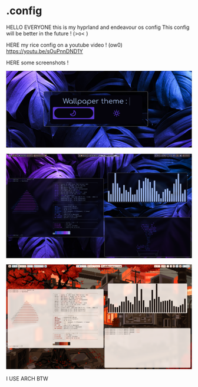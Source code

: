 # .config
HELLO EVERYONE this is my hyprland and endeavour os config
This config will be better in the future ! (>o< )

HERE my rice config on a youtube video ! (ow0)
https://youtu.be/sOuPnnDND1Y

HERE some screenshots !

![image alt](https://github.com/tungsten-w/.config/blob/602dec450c8eee711f4f4eb774f9adca96cfc082/2025-11-01-120414_hyprshot.png)

![image alt](https://github.com/tungsten-w/.config/blob/58d001c962d4c0cf4d809898b4d10fd3f4b9ab8e/2025-11-01-121312_hyprshot.png)

![image alt](https://github.com/tungsten-w/.config/blob/58d001c962d4c0cf4d809898b4d10fd3f4b9ab8e/2025-11-01-121435_hyprshot.png)

















I USE ARCH BTW
